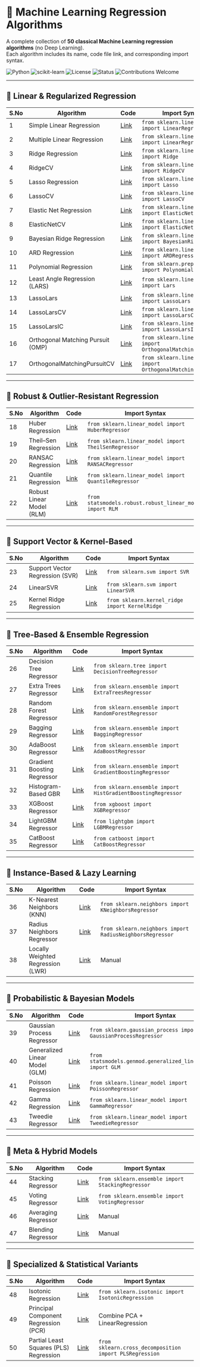 # 🧠 Machine Learning Regression Algorithms

A complete collection of **50 classical Machine Learning regression algorithms** (no Deep Learning).  
Each algorithm includes its name, code file link, and corresponding import syntax.

![Python](https://img.shields.io/badge/Python-3.8%2B-blue?logo=python)
![scikit-learn](https://img.shields.io/badge/scikit--learn-≥1.0-orange?logo=scikit-learn)
![License](https://img.shields.io/badge/License-MIT-green)
![Status](https://img.shields.io/badge/Status-Active-success)
![Contributions Welcome](https://img.shields.io/badge/Contributions-Welcome-brightgreen)

---

## 🔹 Linear & Regularized Regression

| S.No | Algorithm | Code | Import Syntax |
|------|------------|------|----------------|
| 1 | Simple Linear Regression | [Link](https://github.com/MainakVerse/Regressions/blob/main/simple-linear-regression.py) | `from sklearn.linear_model import LinearRegression` |
| 2 | Multiple Linear Regression | [Link](https://github.com/MainakVerse/Regressions/blob/main/multiple-linear-regression.py) | `from sklearn.linear_model import LinearRegression` |
| 3 | Ridge Regression | [Link](https://github.com/MainakVerse/Regressions/blob/main/ridge-regression.py) | `from sklearn.linear_model import Ridge` |
| 4 | RidgeCV | [Link](https://github.com/MainakVerse/Regressions/blob/main/ridge-cross-validation.py) | `from sklearn.linear_model import RidgeCV` |
| 5 | Lasso Regression | [Link](https://github.com/MainakVerse/Regressions/blob/main/lasso-regression.py) | `from sklearn.linear_model import Lasso` |
| 6 | LassoCV | [Link](https://github.com/MainakVerse/Regressions/blob/main/lassocv.py) | `from sklearn.linear_model import LassoCV` |
| 7 | Elastic Net Regression | [Link](https://github.com/MainakVerse/Regressions/blob/main/elastic-net.py) | `from sklearn.linear_model import ElasticNet` |
| 8 | ElasticNetCV | [Link](https://github.com/MainakVerse/Regressions/blob/main/elasticnetcv.py) | `from sklearn.linear_model import ElasticNetCV` |
| 9 | Bayesian Ridge Regression | [Link](https://github.com/MainakVerse/Regressions/blob/main/bayesian-ridge.py) | `from sklearn.linear_model import BayesianRidge` |
| 10 | ARD Regression | [Link](https://github.com/MainakVerse/Regressions/blob/main/ard-regression.py) | `from sklearn.linear_model import ARDRegression` |
| 11 | Polynomial Regression | [Link](https://github.com/MainakVerse/Regressions/blob/main/polynomial-regression.py) | `from sklearn.preprocessing import PolynomialFeatures` |
| 12 | Least Angle Regression (LARS) | [Link](https://github.com/MainakVerse/Regressions/blob/main/lars.py) | `from sklearn.linear_model import Lars` |
| 13 | LassoLars | [Link](https://github.com/MainakVerse/Regressions/blob/main/lasso-lars.py) | `from sklearn.linear_model import LassoLars` |
| 14 | LassoLarsCV | [Link](https://github.com/MainakVerse/Regressions/blob/main/lassolarscv.py) | `from sklearn.linear_model import LassoLarsCV` |
| 15 | LassoLarsIC | [Link](https://github.com/MainakVerse/Regressions/blob/main/lassolarsic.py) | `from sklearn.linear_model import LassoLarsIC` |
| 16 | Orthogonal Matching Pursuit (OMP) | [Link](https://github.com/MainakVerse/Regressions/blob/main/omp.py) | `from sklearn.linear_model import OrthogonalMatchingPursuit` |
| 17 | OrthogonalMatchingPursuitCV | [Link](https://github.com/MainakVerse/Regressions/blob/main/ompcv.py) | `from sklearn.linear_model import OrthogonalMatchingPursuitCV` |

---

## 🔹 Robust & Outlier-Resistant Regression

| S.No | Algorithm | Code | Import Syntax |
|------|------------|------|----------------|
| 18 | Huber Regression | [Link](https://github.com/MainakVerse/Regressions/blob/main/huber.py) | `from sklearn.linear_model import HuberRegressor` |
| 19 | Theil–Sen Regression | [Link](https://github.com/MainakVerse/Regressions/blob/main/theilsen.py) | `from sklearn.linear_model import TheilSenRegressor` |
| 20 | RANSAC Regression | [Link](https://github.com/MainakVerse/Regressions/blob/main/ransac.py) | `from sklearn.linear_model import RANSACRegressor` |
| 21 | Quantile Regression | [Link](https://github.com/MainakVerse/Regressions/blob/main/quantile.py) | `from sklearn.linear_model import QuantileRegressor` |
| 22 | Robust Linear Model (RLM) | [Link](https://github.com/MainakVerse/Regressions/blob/main/rlm.py) | `from statsmodels.robust.robust_linear_model import RLM` |

---

## 🔹 Support Vector & Kernel-Based

| S.No | Algorithm | Code | Import Syntax |
|------|------------|------|----------------|
| 23 | Support Vector Regression (SVR) | [Link](https://github.com/MainakVerse/Regressions/blob/main/svr.py) | `from sklearn.svm import SVR` |
| 24 | LinearSVR | [Link](https://github.com/MainakVerse/Regressions/blob/main/linear-svr.py) | `from sklearn.svm import LinearSVR` |
| 25 | Kernel Ridge Regression | [Link](https://github.com/MainakVerse/Regressions/blob/main/kernel-ridge.py) | `from sklearn.kernel_ridge import KernelRidge` |

---

## 🔹 Tree-Based & Ensemble Regression

| S.No | Algorithm | Code | Import Syntax |
|------|------------|------|----------------|
| 26 | Decision Tree Regressor | [Link](https://github.com/MainakVerse/Regressions/blob/main/decision-tree.py) | `from sklearn.tree import DecisionTreeRegressor` |
| 27 | Extra Trees Regressor | [Link](https://github.com/MainakVerse/Regressions/blob/main/extra-trees.py) | `from sklearn.ensemble import ExtraTreesRegressor` |
| 28 | Random Forest Regressor | [Link](https://github.com/MainakVerse/Regressions/blob/main/random-forest.py) | `from sklearn.ensemble import RandomForestRegressor` |
| 29 | Bagging Regressor | [Link](https://github.com/MainakVerse/Regressions/blob/main/bagging.py) | `from sklearn.ensemble import BaggingRegressor` |
| 30 | AdaBoost Regressor | [Link](https://github.com/MainakVerse/Regressions/blob/main/adaboost.py) | `from sklearn.ensemble import AdaBoostRegressor` |
| 31 | Gradient Boosting Regressor | [Link](https://github.com/MainakVerse/Regressions/blob/main/gradient-boosting.py) | `from sklearn.ensemble import GradientBoostingRegressor` |
| 32 | Histogram-Based GBR | [Link](https://github.com/MainakVerse/Regressions/blob/main/hist-gradient-boosting.py) | `from sklearn.ensemble import HistGradientBoostingRegressor` |
| 33 | XGBoost Regressor | [Link](https://github.com/MainakVerse/Regressions/blob/main/xgboost.py) | `from xgboost import XGBRegressor` |
| 34 | LightGBM Regressor | [Link](https://github.com/MainakVerse/Regressions/blob/main/lightgbm.py) | `from lightgbm import LGBMRegressor` |
| 35 | CatBoost Regressor | [Link](https://github.com/MainakVerse/Regressions/blob/main/catboost.py) | `from catboost import CatBoostRegressor` |

---

## 🔹 Instance-Based & Lazy Learning

| S.No | Algorithm | Code | Import Syntax |
|------|------------|------|----------------|
| 36 | K-Nearest Neighbors (KNN) | [Link](https://github.com/MainakVerse/Regressions/blob/main/knn.py) | `from sklearn.neighbors import KNeighborsRegressor` |
| 37 | Radius Neighbors Regressor | [Link](https://github.com/MainakVerse/Regressions/blob/main/radius-neighbors.py) | `from sklearn.neighbors import RadiusNeighborsRegressor` |
| 38 | Locally Weighted Regression (LWR) | [Link](https://github.com/MainakVerse/Regressions/blob/main/lwr.py) | Manual |

---

## 🔹 Probabilistic & Bayesian Models

| S.No | Algorithm | Code | Import Syntax |
|------|------------|------|----------------|
| 39 | Gaussian Process Regressor | [Link](https://github.com/MainakVerse/Regressions/blob/main/gaussian-process.py) | `from sklearn.gaussian_process import GaussianProcessRegressor` |
| 40 | Generalized Linear Model (GLM) | [Link](https://github.com/MainakVerse/Regressions/blob/main/glm.py) | `from statsmodels.genmod.generalized_linear_model import GLM` |
| 41 | Poisson Regression | [Link](https://github.com/MainakVerse/Regressions/blob/main/poisson.py) | `from sklearn.linear_model import PoissonRegressor` |
| 42 | Gamma Regression | [Link](https://github.com/MainakVerse/Regressions/blob/main/gamma.py) | `from sklearn.linear_model import GammaRegressor` |
| 43 | Tweedie Regressor | [Link](https://github.com/MainakVerse/Regressions/blob/main/tweedie.py) | `from sklearn.linear_model import TweedieRegressor` |

---

## 🔹 Meta & Hybrid Models

| S.No | Algorithm | Code | Import Syntax |
|------|------------|------|----------------|
| 44 | Stacking Regressor | [Link](https://github.com/MainakVerse/Regressions/blob/main/stacking.py) | `from sklearn.ensemble import StackingRegressor` |
| 45 | Voting Regressor | [Link](https://github.com/MainakVerse/Regressions/blob/main/voting.py) | `from sklearn.ensemble import VotingRegressor` |
| 46 | Averaging Regressor | [Link](https://github.com/MainakVerse/Regressions/blob/main/averaging.py) | Manual |
| 47 | Blending Regressor | [Link](https://github.com/MainakVerse/Regressions/blob/main/blending.py) | Manual |

---

## 🔹 Specialized & Statistical Variants

| S.No | Algorithm | Code | Import Syntax |
|------|------------|------|----------------|
| 48 | Isotonic Regression | [Link](https://github.com/MainakVerse/Regressions/blob/main/isotonic.py) | `from sklearn.isotonic import IsotonicRegression` |
| 49 | Principal Component Regression (PCR) | [Link](https://github.com/MainakVerse/Regressions/blob/main/pcr.py) | Combine PCA + LinearRegression |
| 50 | Partial Least Squares (PLS) Regression | [Link](https://github.com/MainakVerse/Regressions/blob/main/pls.py) | `from sklearn.cross_decomposition import PLSRegression` |
